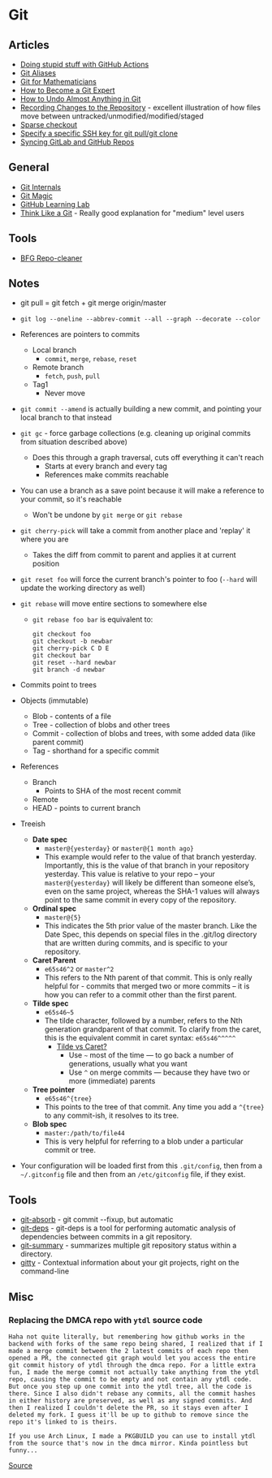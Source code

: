 # Git

## Articles
- [Doing stupid stuff with GitHub Actions](https://devopsdirective.com/posts/2020/07/stupid-github-actions/)
- [Git Aliases](https://medium.freecodecamp.org/an-intro-to-git-aliases-a-faster-way-of-working-with-git-b1eda81c7747)
- [Git for Mathematicians](https://idrissi.eu/en/post/git-1-preliminaries/)
- [How to Become a Git Expert](https://link.medium.com/yEfwpuWs8R)
- [How to Undo Almost Anything in Git](https://github.blog/2015-06-08-how-to-undo-almost-anything-with-git/)
- [Recording Changes to the Repository](https://git-scm.com/book/en/v2/Git-Basics-Recording-Changes-to-the-Repository) - excellent illustration of how files move between untracked/unmodified/modified/staged
- [Sparse checkout](https://github.blog/2020-01-17-bring-your-monorepo-down-to-size-with-sparse-checkout/)
- [Specify a specific SSH key for git pull/git clone](https://ma.ttias.be/specify-a-specific-ssh-private-key-for-git-pull-git-clone/)
- [Syncing GitLab and GitHub Repos](https://everythingshouldbevirtual.com/git/syncing-gitlab-and-github-repos/)

## General
- [Git Internals](https://github.com/pluralsight/git-internals-pdf/releases)
- [Git Magic](http://www-cs-students.stanford.edu/~blynn/gitmagic/)
- [GitHub Learning Lab](https://lab.github.com/)
- [Think Like a Git](http://think-like-a-git.net/) - Really good explanation for "medium" level users

## Tools
- [BFG Repo-cleaner](https://rtyley.github.io/bfg-repo-cleaner/)

## Notes
- git pull = git fetch + git merge origin/master
- `git log --oneline --abbrev-commit --all --graph --decorate --color`

- References are pointers to commits
  - Local branch
    - `commit`, `merge`, `rebase`, `reset`
  - Remote branch
    - `fetch`, `push`, `pull`
  - Tag1
    - Never move

- `git commit --amend` is actually building a new commit, and pointing your local branch to that instead
- `git gc` - force garbage collections (e.g. cleaning up original commits from situation described above)
  - Does this through a graph traversal, cuts off everything it can't reach
    - Starts at every branch and every tag
    - References make commits reachable
- You can use a branch as a save point because it will make a reference to your commit, so it's reachable
  - Won't be undone by `git merge` or `git rebase`
- `git cherry-pick` will take a commit from another place and 'replay' it where you are
  - Takes the diff from commit to parent and applies it at current position
- `git reset foo` will force the current branch's pointer to foo (`--hard` will update the working directory as well)
- `git rebase` will move entire sections to somewhere else
  - `git rebase foo bar` is equivalent to:
    ```
    git checkout foo
    git checkout -b newbar
    git cherry-pick C D E
    git checkout bar
    git reset --hard newbar
    git branch -d newbar
    ```
- Commits point to trees
- Objects (immutable)
  - Blob - contents of a file
  - Tree - collection of blobs and other trees
  - Commit - collection of blobs and trees, with some added data (like parent commit)
  - Tag - shorthand for a specific commit
- References
  - Branch
    - Points to SHA of the most recent commit
  - Remote
  - HEAD - points to current branch
- Treeish
  - **Date spec**
    - `master@{yesterday}` or `master@{1 month ago}`
     - This example would refer to the value of that branch yesterday. Importantly, this is the value of that branch in your repository yesterday. This value is relative to your repo – your `master@{yesterday}` will likely be different than someone else’s, even on the same project, whereas the SHA-1 values will always point to the same commit in every copy of the repository.
  - **Ordinal spec**
    - `master@{5}`
    - This indicates the 5th prior value of the master branch. Like the Date Spec, this depends on special files in the .git/log directory that are written during commits, and is specific to your repository.
  - **Caret Parent**
    - `e65s46^2` or `master^2`
    - This refers to the Nth parent of that commit. This is only really helpful for - commits that merged two or more commits – it is how you can refer to a commit other than the first parent.
  - **Tilde spec**
    - `e65s46~5`
    - The tilde character, followed by a number, refers to the Nth generation grandparent of that commit. To clarify from the caret, this is the equivalent commit in caret syntax: `e65s46^^^^^`
      - [Tilde vs Caret?](https://stackoverflow.com/questions/2221658/whats-the-difference-between-head-and-head-in-git#2222920)
        - Use `~` most of the time — to go back a number of generations, usually what you want
        - Use `^` on merge commits — because they have two or more (immediate) parents
  - **Tree pointer**
    - `e65s46^{tree}`
    - This points to the tree of that commit. Any time you add a `^{tree}` to any commit-ish, it resolves to its tree.
  - **Blob spec**
    - `master:/path/to/file44`
    - This is very helpful for referring to a blob under a particular commit or tree.
- Your configuration will be loaded first from this `.git/config`, then from a `~/.gitconfig` file and then from an `/etc/gitconfig` file, if they exist.

## Tools
- [git-absorb](https://github.com/tummychow/git-absorb) -  git commit --fixup, but automatic
- [git-deps](https://github.com/aspiers/git-deps) - git-deps is a tool for performing automatic analysis of dependencies between commits in a git repository.
- [git-summary](https://github.com/MirkoLedda/git-summary) - summarizes multiple git repository status within a directory.
- [gitty](https://github.com/muesli/gitty) - Contextual information about your git projects, right on the command-line 

## Misc

### Replacing the DMCA repo with `ytdl` source code

```
Haha not quite literally, but remembering how github works in the backend with forks of the same repo being shared, I realized that if I made a merge commit between the 2 latest commits of each repo then opened a PR, the connected git graph would let you access the entire git commit history of ytdl through the dmca repo. For a little extra fun, I made the merge commit not actually take anything from the ytdl repo, causing the commit to be empty and not contain any ytdl code. But once you step up one commit into the ytdl tree, all the code is there. Since I also didn't rebase any commits, all the commit hashes in either history are preserved, as well as any signed commits. And then I realized I couldn't delete the PR, so it stays even after I deleted my fork. I guess it'll be up to github to remove since the repo it's linked to is theirs.

If you use Arch Linux, I made a PKGBUILD you can use to install ytdl from the source that's now in the dmca mirror. Kinda pointless but funny...
```

[Source](https://www.reddit.com/r/programming/comments/jhlhok/someone_replaced_the_github_dmca_repo_with/g9zpxas?utm_source=share&utm_medium=web2x&context=3)
